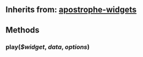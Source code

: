## Inherits from: [apostrophe-widgets](../apostrophe-widgets/browser-apostrophe-widgets.md)

## Methods
### play(*$widget*, *data*, *options*)


